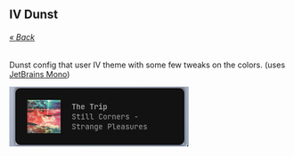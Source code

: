 ## IV Dunst  
<h6><a href="https://github.com/riyuzenn/iv" align="left">« Back</a></h6>  

Dunst config that user IV theme with some few tweaks on the colors. (uses [JetBrains Mono](https://github.com/JetBrains/JetBrainsMono))    

![Preview](./preview.png)
